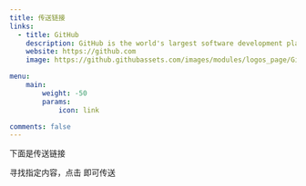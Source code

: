 ```yaml
---
title: 传送链接
links:
  - title: GitHub
    description: GitHub is the world's largest software development platform.
    website: https://github.com
    image: https://github.githubassets.com/images/modules/logos_page/GitHub-Mark.png

menu:
    main: 
        weight: -50
        params:
            icon: link

comments: false
---
```



下面是传送链接

寻找指定内容，点击 即可传送